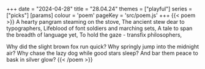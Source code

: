 +++
date = "2024-04-28"
title = "28.04.24"
themes = ["playful"]
series = ["picks"]
[params]
  colour = 'poem'
  pageKey = 'src/poem.js'
+++
{{< poem >}}
A hearty pangram steaming on the stove,
The ancient stew dear to typographers,
Lifeblood of font soldiers and marching sets,
A tale to span the breadth of language yet,
To hold the gaze - transfix philosophers,

Why did the slight brown fox run quick?
Why springly jump into the midnight air?
Why chase the lazy dog while good stars sleep?
And bar them peace to bask in silver glow?
{{< /poem >}}